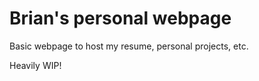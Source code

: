# Brian's personal webpage

Basic webpage to host my resume, personal projects, etc.

Heavily WIP!

